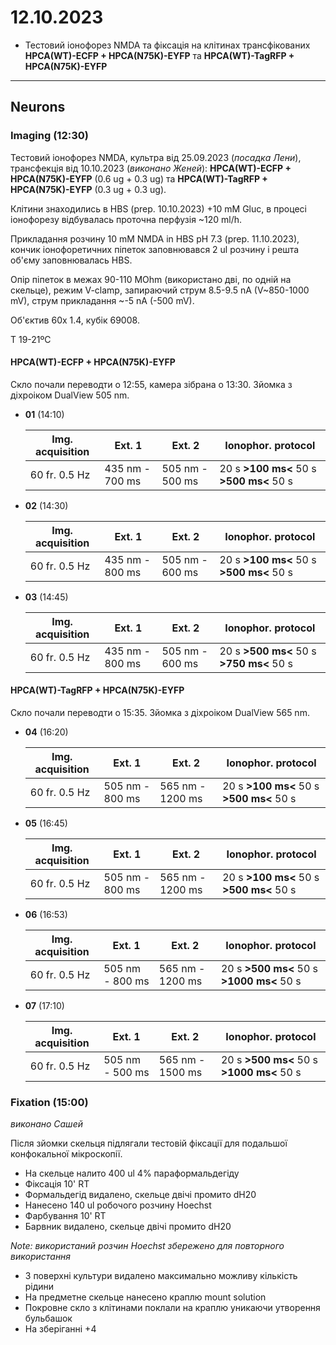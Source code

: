12.10.2023
=========
- Тестовий іонофорез NMDA та фіксація на клітинах трансфікованих __HPCA(WT)-ECFP + HPCA(N75K)-EYFP__ та __HPCA(WT)-TagRFP + HPCA(N75K)-EYFP__

---
## Neurons
### Imaging (12:30)
Тестовий іонофорез NMDA, культра від 25.09.2023 (_посадка Лени_), трансфекція  від 10.10.2023 (_виконано Женей_):  __HPCA(WT)-ECFP + HPCA(N75K)-EYFP__ (0.6 ug + 0.3 ug) та __HPCA(WT)-TagRFP + HPCA(N75K)-EYFP__ (0.3 ug + 0.3 ug).

Клітини знаходились в HBS (prep. 10.10.2023) +10 mM Gluc, в процесі іонофорезу відбувалась проточна перфузія ~120 ml/h.

Прикладання розчину 10 mM NMDA in HBS pH 7.3 (prep. 11.10.2023), кончик іонофоретичних піпеток заповнювався 2 ul розчину і решта об'єму заповнювалась HBS.

Опір піпеток в межах 90-110 MOhm (використано дві, по одній на скельце), режим V-clamp, запираючий струм 8.5-9.5 nA (V~850-1000 mV), струм прикладання ~-5 nA (-500 mV).

Об'єктив 60x 1.4,  кубік 69008.

T 19-21ºC

#### HPCA(WT)-ECFP + HPCA(N75K)-EYFP
Скло почали переводти о 12:55, камера зібрана о 13:30. Зйомка з діхроіком DualView 505 nm.

- __01__ (14:10)
  
   | Img. acquisition | Ext. 1          | Ext. 2          | Ionophor. protocol                       |
   | ---------------- | --------------- | --------------- | ---------------------------------------- |
   | 60 fr. 0.5 Hz    | 435 nm - 700 ms | 505 nm - 500 ms | 20 s __>100 ms<__ 50 s __>500 ms<__ 50 s |

- __02__ (14:30)
  
   | Img. acquisition | Ext. 1          | Ext. 2          | Ionophor. protocol                       |
   | ---------------- | --------------- | --------------- | ---------------------------------------- |
   | 60 fr. 0.5 Hz    | 435 nm - 800 ms | 505 nm - 600 ms | 20 s __>100 ms<__ 50 s __>500 ms<__ 50 s |
   
- __03__ (14:45)
  
   | Img. acquisition | Ext. 1          | Ext. 2          | Ionophor. protocol                       |
   | ---------------- | --------------- | --------------- | ---------------------------------------- |
   | 60 fr. 0.5 Hz    | 435 nm - 800 ms | 505 nm - 600 ms | 20 s __>500 ms<__ 50 s __>750 ms<__ 50 s |
   
#### HPCA(WT)-TagRFP + HPCA(N75K)-EYFP
Скло почали переводти о 15:35. Зйомка з діхроіком DualView 565 nm.

- __04__ (16:20)
  
   | Img. acquisition | Ext. 1          | Ext. 2           | Ionophor. protocol                       |
   | ---------------- | --------------- | ---------------- | ---------------------------------------- |
   | 60 fr. 0.5 Hz    | 505 nm - 800 ms | 565 nm - 1200 ms | 20 s __>100 ms<__ 50 s __>500 ms<__ 50 s |
   
- __05__ (16:45)
  
   | Img. acquisition | Ext. 1          | Ext. 2           | Ionophor. protocol                       |
   | ---------------- | --------------- | ---------------- | ---------------------------------------- |
   | 60 fr. 0.5 Hz    | 505 nm - 800 ms | 565 nm - 1200 ms | 20 s __>100 ms<__ 50 s __>500 ms<__ 50 s |
   
- __06__ (16:53)
  
   | Img. acquisition | Ext. 1          | Ext. 2           | Ionophor. protocol                        |
   | ---------------- | --------------- | ---------------- | ----------------------------------------- |
   | 60 fr. 0.5 Hz    | 505 nm - 800 ms | 565 nm - 1200 ms | 20 s __>500 ms<__ 50 s __>1000 ms<__ 50 s |
   
- __07__ (17:10)
  
   | Img. acquisition | Ext. 1          | Ext. 2           | Ionophor. protocol                        |
   | ---------------- | --------------- | ---------------- | ----------------------------------------- |
   | 60 fr. 0.5 Hz    | 505 nm - 500 ms | 565 nm - 1500 ms | 20 s __>500 ms<__ 50 s __>1000 ms<__ 50 s |
   
   
### Fixation (15:00)

_виконано Сашей_

Після зйомки скельця підлягали тестовій фіксації для подальшої конфокальної мікроскопії.

- На скельце налито 400 ul 4% параформальдегіду
- Фіксація 10' RT
- Формальдегід видалено, скельце двічі промито dH20
- Нанесено 140 ul робочого розчину Hoechst
- Фарбування 10' RT
- Барвник видалено, скельце двічі промито dH20

_Note: використаний розчин Hoechst збережено для повторного використання_

- З поверхні культури видалено максимально можливу кількість рідини
- На предметне скельце нанесено краплю mount solution
- Покровне скло з клітинами поклали на краплю уникаючи утворення бульбашок
- На зберіганні +4